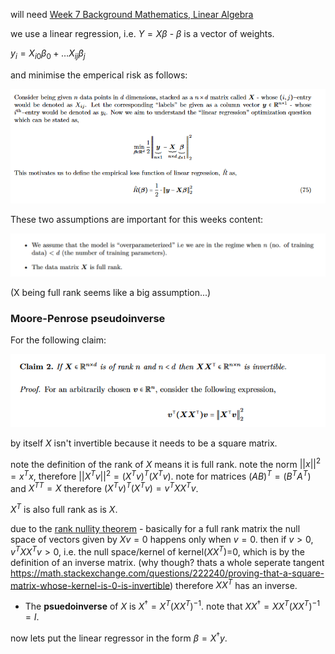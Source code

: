 will need [Week 7 Background Mathematics, Linear Algebra](Week%207%20Background%20Mathematics,%20Linear%20Algebra.md)

we use a linear regression, i.e. $Y=X\beta$ - $\beta$ is a vector of weights.

$y_i=X_{i0}\beta_0+\dots X_{ij}\beta_j$    

and minimise the emperical risk as follows:

![](misc/Pasted%20image%2020240507135322.png)


These two assumptions are important for this weeks content:

![](misc/Pasted%20image%2020240507142443.png)

(X being full rank seems like a big assumption...)

### Moore-Penrose pseudoinverse

For the following claim:

![](misc/Pasted%20image%2020240507135743.png)

by itself $X$ isn't invertible because it needs to be a square matrix.

note the definition of the rank of $X$ means it is full rank.
note the norm $||x||^2=x^Tx$, therefore $||X^Tv||^2 = (X^Tv)^T(X^Tv)$. note for matrices $(AB)^T=(B^TA^T)$ and $X^{TT}=X$ therefore $(X^Tv)^T(X^Tv) = v^TXX^Tv$.

$X^T$ is also full rank as is $X$. 

due to the [rank nullity theorem](https://www.ucl.ac.uk/~ucahmto/0005_2021/Ch4.S16.html) - basically for a full rank matrix the null space of vectors given by $Xv=0$ happens only when $v=0$.
then if $v>0$, $v^TXX^Tv>0$, i.e. the null space/kernel of kernel($XX^T$)=0, which is by the definition of an inverse matrix. (why though? thats a whole seperate tangent https://math.stackexchange.com/questions/222240/proving-that-a-square-matrix-whose-kernel-is-0-is-invertible) 
therefore $XX^T$ has an inverse.

- The **psuedoinverse** of $X$ is $X^\dagger=X^T(XX^T)^{-1}$. note that $XX^\dagger=XX^T(XX^T)^{-1}=I$.

now lets put the linear regressor in the form $\beta=X^\dagger y$.

